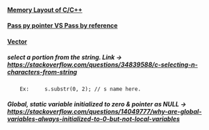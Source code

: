 #### [Memory Layout of C/C++](https://www.geeksforgeeks.org/memory-layout-of-c-program/)      
#### [Pass py pointer VS Pass by reference](https://www.geeksforgeeks.org/passing-by-pointer-vs-passing-by-reference-in-c/)  
#### [Vector](https://www.programiz.com/cpp-programming/vectors)  
##### select a portion from the string. Link -> https://stackoverflow.com/questions/34839588/c-selecting-n-characters-from-string
		Ex:		s.substr(0, 2);	// s name here.
		



##### Global, static variable initialized to zero & pointer as NULL -> https://stackoverflow.com/questions/14049777/why-are-global-variables-always-initialized-to-0-but-not-local-variables




